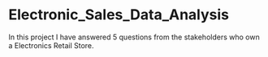 # Electronic_Sales_Data_Analysis
In this project I have answered 5 questions from the stakeholders who own a Electronics Retail Store.
